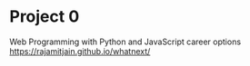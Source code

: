 # Project 0

Web Programming with Python and JavaScript
career options
https://rajamitjain.github.io/whatnext/

